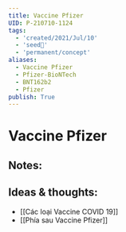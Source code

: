 ```yaml
---
title: Vaccine Pfizer
UID: P-210710-1124
tags:
  - 'created/2021/Jul/10'
  - 'seed🥜'
  - 'permanent/concept'
aliases:
  - Vaccine Pfizer
  - Pfizer-BioNTech
  - BNT162b2
  - Pfizer
publish: True
---
```

# Vaccine Pfizer

## Notes:


## Ideas & thoughts:
- [[Các loại Vaccine COVID 19]]
- [[Phía sau Vaccine Pfizer]]
